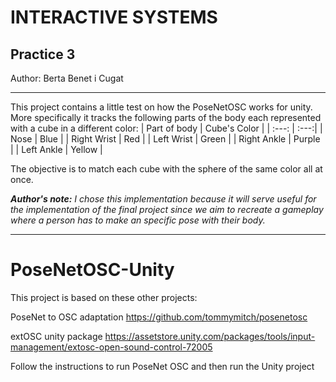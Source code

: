 # INTERACTIVE SYSTEMS
## Practice 3
Author: Berta Benet i Cugat
________________________
This project contains a little test on how the PoseNetOSC works for unity. More specifically it tracks the following parts of the body each represented with a cube in a different color:
| Part of body | Cube's Color |
| :---: | :---:|
| Nose | Blue |
| Right Wrist | Red |
| Left Wrist | Green |
| Right Ankle | Purple |
| Left Ankle | Yellow |

The objective is to match each cube with the sphere of the same color all at once.

***Author's note:**
I chose this implementation because it will serve useful for the implementation of the final project since we aim to recreate a gameplay where a person has to make an specific pose with their body.*


_________________________
# PoseNetOSC-Unity

This project is based on these other projects: 

PoseNet to OSC adaptation
https://github.com/tommymitch/posenetosc 

extOSC unity package
https://assetstore.unity.com/packages/tools/input-management/extosc-open-sound-control-72005

Follow the instructions to run PoseNet OSC and then run the Unity project
